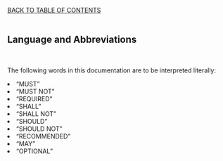 <a href="/1.3/CONTENTS.md">BACK TO TABLE OF CONTENTS</a>
<BR>
<BR>

<h2>Language and Abbreviations</h2>
<BR>

<p>

The following words in this documentation are to be interpreted literally:



<li>&#8220;MUST&#8221;</li>
<li>&#8220;MUST NOT&#8221;</li>
<li>&#8220;REQUIRED&#8221;</li>
<li>&#8220;SHALL&#8221;</li>
<li>&#8220;SHALL NOT&#8221;</li>
<li>&#8220;SHOULD&#8221;</li>
<li>&#8220;SHOULD NOT&#8221;</li>
<li>&#8220;RECOMMENDED&#8221;</li>
<li>&#8220;MAY&#8221;</li> 
<li>&#8220;OPTIONAL&#8221;</li>



</p>
